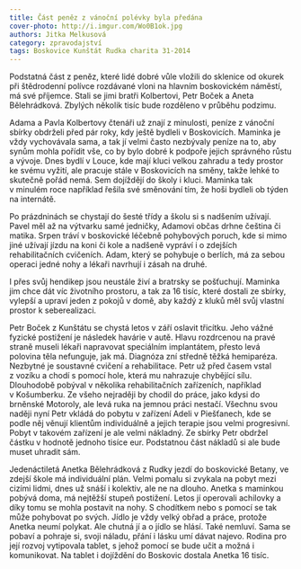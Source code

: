 ```yaml
---
title: Část peněz z vánoční polévky byla předána
cover-photo: http://i.imgur.com/Wo0B1ok.jpg
authors: Jitka Melkusová
category: zpravodajství
tags: Boskovice Kunštát Rudka charita 31-2014 
---
```


Podstatná část z peněz, které lidé dobré vůle vložili do sklenice od okurek při štědrodenní polívce rozdávané vloni na hlavním boskovickém náměstí, má své příjemce. Stali se jimi bratři Kolbertovi, Petr Boček a Aneta Bělehrádková. Zbylých několik tisíc bude rozděleno v průběhu podzimu.

Adama a Pavla Kolbertovy čtenáři už znají z minulosti, peníze z vánoční sbírky obdrželi před pár roky, kdy ještě bydleli v Boskovicích. Maminka je vždy vychovávala sama, a tak jí velmi často nezbývaly peníze na to, aby synům mohla pořídit vše, co by bylo dobré k podpoře jejich správného růstu a vývoje. Dnes bydlí v Louce, kde mají kluci velkou zahradu a tedy prostor ke svému vyžití, ale pracuje stále v Boskovicích na směny, takže lehké to skutečně pořád nemá. Sem dojíždějí do školy i kluci. Maminka tak v minulém roce například řešila své směnování tím, že hoši bydleli ob týden na internátě.

Po prázdninách se chystají do šesté třídy a školu si s nadšením užívají. Pavel měl až na výtvarku samé jedničky, Adamovi občas drhne čeština či matika. Srpen tráví v boskovické léčebně pohybových poruch, kde si mimo jiné užívají jízdu na koni či kole a nadšeně vypráví i o zdejších rehabilitačních cvičeních. Adam, který se pohybuje o berlích, má za sebou operaci jedné nohy a lékaři navrhují i zásah na druhé.

I přes svůj hendikep jsou neustále živí a bratrsky se pošťuchují. Maminka jim chce dát víc životního prostoru, a tak za 16 tisíc, které dostali ze sbírky, vylepší a upraví jeden z pokojů v domě, aby každý z kluků měl svůj vlastní prostor k seberealizaci.

Petr Boček z Kunštátu se chystá letos v září oslavit třicítku. Jeho vážné fyzické postižení je následek havárie v autě. Hlavu rozdrcenou na pravé straně museli lékaři napravovat speciálním implantátem, přesto levá polovina těla nefunguje, jak má. Diagnóza zní středně těžká hemiparéza. Nezbytné je soustavné cvičení a rehabilitace. Petr už před časem vstal z vozíku a chodí s pomocí hole, která mu nahrazuje chybějící sílu. Dlouhodobě pobýval v několika rehabilitačních zařízeních, například v Košumberku. Ze všeho nejraději by chodil do práce, jako kdysi do brněnské Motoroly, ale levá ruka na jemnou práci nestačí. Všechnu svou naději nyní Petr vkládá do pobytu v zařízení Adeli v Piešťanech, kde se podle něj věnují klientům individuálně a jejich terapie jsou velmi progresivní. Pobyt v takovém zařízení je ale velmi nákladný. Ze sbírky Petr obdržel částku v hodnotě jednoho tisíce eur. Podstatnou část nákladů si ale bude muset uhradit sám.

Jedenáctiletá Anetka Bělehrádková z Rudky jezdí do boskovické Betany, ve zdejší škole má individuální plán. Velmi pomalu si zvykala na pobyt mezi cizími lidmi, dnes už snáší i kolektiv, ale ne na dlouho. Anetka s maminkou pobývá doma, má nejtěžší stupeň postižení. Letos jí operovali achilovky a díky tomu se mohla postavit na nohy. S chodítkem nebo s pomocí se tak může pohybovat po svých. Jídlo je vždy velký obřad a práce, protože Anetka neumí polykat. Ale chutná jí a o jídlo se hlásí. Také nemluví. Sama se pobaví a pohraje si, svoji náladu, přání i lásku umí dávat najevo. Rodina pro její rozvoj vytipovala tablet, s jehož pomocí se bude učit a možná i komunikovat. Na tablet i dojíždění do Boskovic dostala Anetka 16 tisíc.
